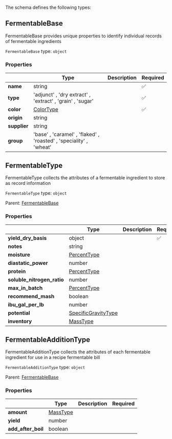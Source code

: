 The schema defines the following types:

## FermentableBase

FermentableBase provides unique properties to identify individual records of fermentable ingredients

`FermentableBase` type: `object`

### Properties

|   |Type|Description|Required|
|---|----|-----------|--------|
| **name** | string|  | :white_check_mark: |
| **type** |  'adjunct'  , 'dry extract'  , 'extract'  , 'grain'  , 'sugar' |  | :white_check_mark: |
| **color** | [ColorType](measureable_units.json.md#colortype)|  | :white_check_mark: |
| **origin** | string|  |  |
| **supplier** | string|  |  |
| **group** |  'base'  , 'caramel'  , 'flaked'  , 'roasted'  , 'speciality'  , 'wheat' |  |  |

## FermentableType

FermentableType collects the attributes of a fermentable ingredient to store as record information

`FermentableType` type: `object`

Parent: [FermentableBase](#fermentablebase)

### Properties

|   |Type|Description|Required|
|---|----|-----------|--------|
| **yield_dry_basis** | object|  | :white_check_mark: |
| **notes** | string|  |  |
| **moisture** | [PercentType](measureable_units.json.md#percenttype)|  |  |
| **diastatic_power** | number|  |  |
| **protein** | [PercentType](measureable_units.json.md#percenttype)|  |  |
| **soluble_nitrogen_ratio** | number|  |  |
| **max_in_batch** | [PercentType](measureable_units.json.md#percenttype)|  |  |
| **recommend_mash** | boolean|  |  |
| **ibu_gal_per_lb** | number|  |  |
| **potential** | [SpecificGravityType](measureable_units.json.md#specificgravitytype)|  |  |
| **inventory** | [MassType](measureable_units.json.md#masstype)|  |  |

## FermentableAdditionType

FermentableAdditionType collects the attributes of each fermentable ingredient for use in a recipe fermentable bill

`FermentableAdditionType` type: `object`

Parent: [FermentableBase](#fermentablebase)

### Properties

|   |Type|Description|Required|
|---|----|-----------|--------|
| **amount** | [MassType](measureable_units.json.md#masstype)|  |  |
| **yield** | number|  |  |
| **add_after_boil** | boolean|  |  |
